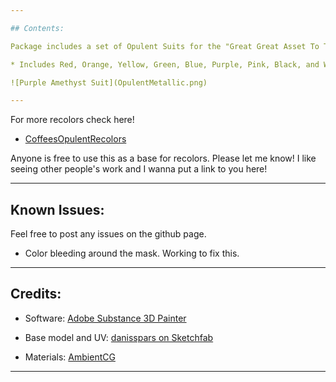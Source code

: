 ```yaml
---

## Contents:

Package includes a set of Opulent Suits for the "Great Great Asset To The Company (TM)" and co.  

* Includes Red, Orange, Yellow, Green, Blue, Purple, Pink, Black, and White variations.

![Purple Amethyst Suit](OpulentMetallic.png)

---
```


For more recolors check here!  

* [CoffeesOpulentRecolors](https://thunderstore.io/c/lethal-company/p/Smartcoffee/CoffeesOpulentRecolors/)  

Anyone is free to use this as a base for recolors. Please let me know! I like seeing other people's work and I wanna put a link to you here!

---

## Known Issues:  
Feel free to post any issues on the github page.  

* Color bleeding around the mask. Working to fix this.

---

## Credits:

* Software: [Adobe Substance 3D Painter](https://www.adobe.com/products/substance3d-painter.html)

* Base model and UV: [danisspars on Sketchfab](https://sketchfab.com/3d-models/lethal-company-scavenger-model-game-rip-dbcd1bbe54e7485fb13d86b4b5cbaf6b)

* Materials: [AmbientCG](https://ambientcg.com/)

---
